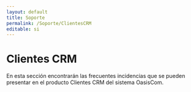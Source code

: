 ```yaml
---
layout: default
title: Soporte
permalink: /Soporte/ClientesCRM
editable: si
---
```

# Clientes CRM

En esta sección encontrarán las frecuentes incidencias que se pueden presentar en el producto Clientes CRM del sistema OasisCom.  
